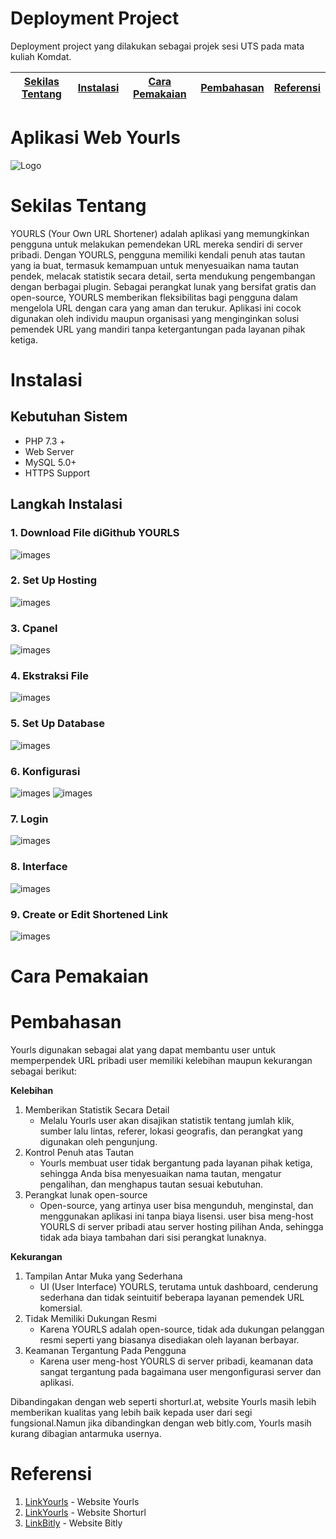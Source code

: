 # Deployment Project
Deployment project yang dilakukan sebagai projek sesi UTS pada mata kuliah Komdat.

[Sekilas Tentang](#sekilas-tentang) | [Instalasi](#instalasi) | [Cara Pemakaian](#cara-pemakaian) | [Pembahasan](#pembahasan) | [Referensi](#referensi)
:---:|:---:|:---:|:---:|:---:|
# Aplikasi Web Yourls
![Logo](./images/logo(1).png)
# Sekilas Tentang
YOURLS (Your Own URL Shortener) adalah aplikasi yang memungkinkan pengguna untuk melakukan pemendekan URL mereka sendiri di server pribadi. Dengan YOURLS, pengguna memiliki kendali penuh atas tautan yang ia buat, termasuk kemampuan untuk menyesuaikan nama tautan pendek, melacak statistik secara detail, serta mendukung pengembangan dengan berbagai plugin. Sebagai perangkat lunak yang bersifat gratis dan open-source, YOURLS memberikan fleksibilitas bagi pengguna dalam mengelola URL dengan cara yang aman dan terukur. Aplikasi ini cocok digunakan oleh individu maupun organisasi yang menginginkan solusi pemendek URL yang mandiri tanpa ketergantungan pada layanan pihak ketiga.
# Instalasi
## Kebutuhan Sistem
- PHP 7.3 +
- Web Server
- MySQL 5.0+
- HTTPS Support
## Langkah Instalasi

### 1. Download File diGithub YOURLS
![images](./images/1.png)
### 2. Set Up Hosting
![images](./images/2.png)
### 3. Cpanel
![images](./images/3.png)
### 4. Ekstraksi File
![images](./images/5.png)
### 5. Set Up Database
![images](./images/6.png)
### 6. Konfigurasi
![images](./images/7.1.png)
![images](./images/7.2.png)
### 7. Login
![images](./images/8.png)
### 8. Interface
![images](./images/9.png)
### 9. Create or Edit Shortened Link
![images](./images/10.png)
# Cara Pemakaian
# Pembahasan
Yourls digunakan sebagai alat yang dapat membantu user untuk memperpendek URL pribadi user memiliki kelebihan maupun kekurangan sebagai berikut:

**Kelebihan**
1. Memberikan Statistik Secara Detail
   - Melalu Yourls user akan disajikan statistik tentang jumlah klik, sumber lalu lintas, referer, lokasi geografis, dan perangkat yang digunakan oleh pengunjung. 
2. Kontrol Penuh atas Tautan
   - Yourls membuat user tidak bergantung pada layanan pihak ketiga, sehingga Anda bisa menyesuaikan nama tautan, mengatur pengalihan, dan menghapus tautan sesuai kebutuhan.
3. Perangkat lunak open-source
   - Open-source, yang artinya user bisa mengunduh, menginstal, dan menggunakan aplikasi ini tanpa biaya lisensi. user bisa meng-host YOURLS di server pribadi atau server hosting pilihan Anda, sehingga tidak ada biaya tambahan dari sisi perangkat lunaknya.

**Kekurangan**
1. Tampilan Antar Muka yang Sederhana
   - UI (User Interface) YOURLS, terutama untuk dashboard, cenderung sederhana dan tidak seintuitif beberapa layanan pemendek URL komersial.
2. Tidak Memiliki Dukungan Resmi
   - Karena YOURLS adalah open-source, tidak ada dukungan pelanggan resmi seperti yang biasanya disediakan oleh layanan berbayar. 
3. Keamanan Tergantung Pada Pengguna
   - Karena user meng-host YOURLS di server pribadi, keamanan data sangat tergantung pada bagaimana user mengonfigurasi server dan aplikasi.

Dibandingakan dengan web seperti shorturl.at, website Yourls masih lebih memberikan kualitas yang lebih baik kepada user dari segi fungsional.Namun jika dibandingkan dengan web bitly.com, Yourls masih kurang dibagian antarmuka usernya.
# Referensi
1. [LinkYourls](https://yourls.org/docs) - Website Yourls
2. [LinkYourls](https://www.shorturl.at/) - Website Shorturl
3. [LinkBitly](https://bitly.com/) - Website Bitly
